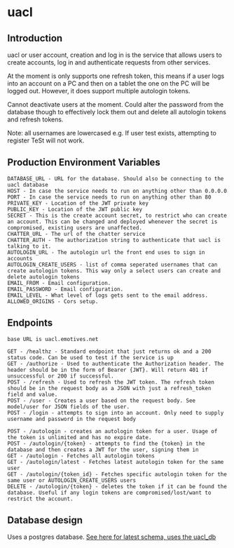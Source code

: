 # uacl
## Introduction
uacl or user account, creation and log in is the service that allows users to create accounts, log in and authenticate requests from other services.

At the moment is only supports one refresh token, this means if a user logs into an account on a PC and then on a tablet the one on the PC will be logged out. However, it does support multiple autologin tokens.

Cannot deactivate users at the moment. Could alter the password from the database though to effectively lock them out and delete all autologin tokens and refresh tokens.

Note: all usernames are lowercased e.g. If user test exists, attempting to register TeSt will not work.

## Production Environment Variables
```
DATABASE_URL - URL for the database. Should also be connecting to the uacl database
HOST - In case the service needs to run on anything other than 0.0.0.0
PORT - In case the service needs to run on anything other than 80
PRIVATE_KEY - Location of the JWT private key
PUBLIC_KEY - Location of the JWT public key
SECRET - This is the create account secret, to restrict who can create an account. This can be changed and deployed whenever the secret is compromised, existing users are unaffected.
CHATTER_URL - The url of the chatter service
CHATTER_AUTH - The authorization string to authenticate that uacl is talking to it.
AUTOLOGIN_URL - The autologin url the front end uses to sign in accounts
AUTOLOGIN_CREATE_USERS - list of comma seperated usernames that can create autologin tokens. This way only a select users can create and delete autologin tokens
EMAIL_FROM - Email configuration.
EMAIL_PASSWORD - Email configuration.
EMAIL_LEVEL - What level of logs gets sent to the email address.
ALLOWED_ORIGINS - Cors setup.
```
## Endpoints
```
base URL is uacl.emotives.net

GET - /healthz - Standard endpoint that just returns ok and a 200 status code. Can be used to test if the service is up
GET - /authorize - Used to authenticate the Authorization header. The header should be in the form of Bearer {JWT}. Will return 401 if unsuccessful or 200 if successful.
POST - /refresh - Used to refresh the JWT token. The refresh token should be in the request body as a JSON with just a refresh_token field and value.
POST - /user - Creates a user based on the request body. See model/user for JSON fields of the user.
POST - /login - attempts to sign into an account. Only need to supply username and password in the request body

POST - /autologin - creates an autologin token for a user. Usage of the token is unlimited and has no expire date.
POST - /autologin/{token} - attempts to find the {token} in the database and then creates a JWT for the user, signing them in
GET - /autologin - Fetches all autologin tokens
GET - /autologin/latest - Fetches latest autologin token for the same user
GET - /autologin/{token_id} - Fetches specific autologin token for the same user or AUTOLOGIN_CREATE_USERS users
DELETE - /autologin/{token} - deletes the token if it can be found the database. Useful if any login tokens are compromised/lost/want to restrict the account.
```
## Database design
Uses a postgres database.
[See here for latest schema, uses the uacl_db](https://github.com/EmotivesProject/databases)

